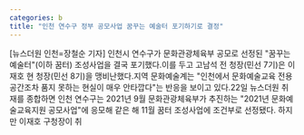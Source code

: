 ```yaml
---
categories: b
title: "인천 연수구 정부 공모사업 꿈꾸는 예술터 포기하기로 결정"
---
```

[뉴스더원 인천=장철순 기자] 인천시 연수구가 문화관광체육부 공모로 선정된 "꿈꾸는 예술터"(이하 꿈터) 조성사업을 결국 포기했다.이를 두고 고남석 전 청장(민선 7기)은 이재호 현 청장(민선 8기)을 맹비난했다.지역 문화예술계는 "인천에서 문화예술교육 전용공간조차 품지 못하는 현실이 매우 안타깝다"는 반응을 보이고 있다.22일 뉴스더원 취재를 종합하면 인천 연수구는 2021년 9월 문화관광체육부가 추진하는 "2021년 문화예술교육지원 공모사업"에 응모해 같은 해 11월 꿈터 조성사업에 조건부로 선정됐다. 하지만 이재호 구청장이 취